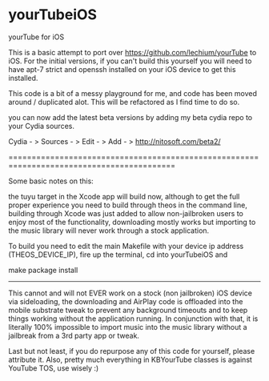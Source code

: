 # yourTubeiOS
yourTube for iOS


This is a basic attempt to port over https://github.com/lechium/yourTube to iOS. For the initial versions, if you can't build this yourself you will need to have apt-7 strict and openssh installed on your iOS device to get this installed.

This code is a bit of a messy playground for me, and code has been moved around / duplicated alot. This will
be refactored as I find time to do so.

you can now add the latest beta versions by adding my beta cydia repo to your Cydia sources.

Cydia - > Sources - > Edit - > Add - > http://nitosoft.com/beta2/


==========================================================================================

Some basic notes on this:

the tuyu target in the Xcode app will build now, although to get the full proper experience you need to
build through theos in the command line, building through Xcode was just added to allow non-jailbroken
users to enjoy most of the functionality, downloading mostly works but importing to the music library
will never work through a stock application.

To build you need to edit the main Makefile with your device ip address (THEOS_DEVICE_IP), fire up the terminal, cd into yourTubeiOS and 

make package install

---

This cannot and will not EVER work on a stock (non jailbroken) iOS device via sideloading, the downloading and AirPlay code is offloaded into the mobile substrate tweak to prevent any background timeouts and to keep things working without the application running. In conjunction with that, it is literally 100% impossible to import music into the music library without a jailbreak from a 3rd party app or tweak.


Last but not least, if you do repurpose any of this code for yourself, please attribute it. Also, pretty much everything in KBYourTube classes is against YouTube TOS, use wisely :)